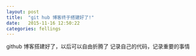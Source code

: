 ```yaml
---
layout: post
title:  "git hub 博客终于搭建好了!"
date:   2015-11-16 12:50:22
categories: fellings
---
```

 github 博客搭建好了，以后可以自由折腾了
 记录自己的代码，记录重要的事情

